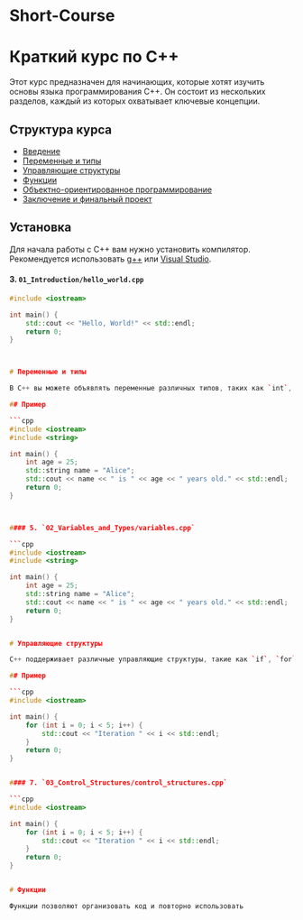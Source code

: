 # Short-Course
# Краткий курс по C++

Этот курс предназначен для начинающих, которые хотят изучить основы языка программирования C++. Он состоит из нескольких разделов, каждый из которых охватывает ключевые концепции.

## Структура курса

- [Введение](01_Introduction/README.md)
- [Переменные и типы](02_Variables_and_Types/README.md)
- [Управляющие структуры](03_Control_Structures/README.md)
- [Функции](04_Functions/README.md)
- [Объектно-ориентированное программирование](05_OOP/README.md)
- [Заключение и финальный проект](06_Conclusion/README.md)

## Установка

Для начала работы с C++ вам нужно установить компилятор. Рекомендуется использовать [g++](https://gcc.gnu.org/) или [Visual Studio](https://visualstudio.microsoft.com/).


#### 3. `01_Introduction/hello_world.cpp`

```cpp
#include <iostream>

int main() {
    std::cout << "Hello, World!" << std::endl;
    return 0;
}



# Переменные и типы

В C++ вы можете объявлять переменные различных типов, таких как `int`, `float`, `char` и `string`.

## Пример

```cpp
#include <iostream>
#include <string>

int main() {
    int age = 25;
    std::string name = "Alice";
    std::cout << name << " is " << age << " years old." << std::endl;
    return 0;
}



#### 5. `02_Variables_and_Types/variables.cpp`

```cpp
#include <iostream>
#include <string>

int main() {
    int age = 25;
    std::string name = "Alice";
    std::cout << name << " is " << age << " years old." << std::endl;
    return 0;
}


# Управляющие структуры

C++ поддерживает различные управляющие структуры, такие как `if`, `for`, и `while`.

## Пример

```cpp
#include <iostream>

int main() {
    for (int i = 0; i < 5; i++) {
        std::cout << "Iteration " << i << std::endl;
    }
    return 0;
}


#### 7. `03_Control_Structures/control_structures.cpp`

```cpp
#include <iostream>

int main() {
    for (int i = 0; i < 5; i++) {
        std::cout << "Iteration " << i << std::endl;
    }
    return 0;
}


# Функции

Функции позволяют организовать код и повторно использовать